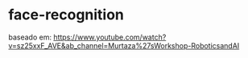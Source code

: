# face-recognition


baseado em: https://www.youtube.com/watch?v=sz25xxF_AVE&ab_channel=Murtaza%27sWorkshop-RoboticsandAI
